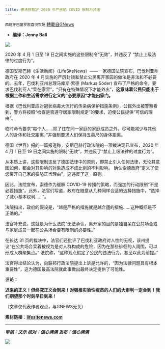 ```yaml
---
title: 德法院裁定 2020 年严格的 COVID 限制为非法
---
```

`西班牙巴塞罗那喜悦农场` [轉載自GNews](https://gnews.org/zh-hans/1582939/)

- **编译：Jenny Ball**


![](https://assets.gnews.org/wp-content/uploads/2021/10/tempsnip278.png)

2020 年 4 月 1 日至 19 日之间实施的这些限制令“无效”，并违反了 “禁止上级法律的过度行为”。

德国安斯巴赫《生活新闻》（LifeSiteNews）——一家德国法院宣布，巴伐利亚州政府在 2020 年 4 月实施的严厉封锁和禁止公民离开家园的做法是非法和不必要的。去年，巴伐利亚州总理马库斯·索德 (Markus Söder) 宣布了严格的命令，要求巴伐利亚人“呆在家里”，“只有在特殊情况下才能外出”，**这意味着公民只能出于根据工作和生活需求进行定义的“必要原因”才能出家门。**

根据《巴伐利亚应对冠状病毒大流行的传染病保护措施条例》，公民外出被警察看到，警方将按照“检查是否遵守居家限制规定”的要求，迫使公民提供“可信的理由”。

临时命令要求“每个人……除了住在同一家庭的家庭成员之外，尽可能减少与其他人的身体和社交距离，”并强制要求人们保持五英尺的身体距离。

德国《世界》报的一篇报道称，安斯巴赫行政法院的一项裁决现已宣布，2020 年 4 月 1 日至 19 日之间实施的限制“无效”，并违反了“禁止上级法律的过度行为”。

从本质上讲，这些限制违反了德国法律中的原则，即禁止引入任何法律，无论其意图如何，都会对其影响的对象造成不成比例的不利影响。 确认索德政府“定义了使您离开自己家的狭隘正当理由”，这违反了这一原则。

因此，法院宣布，索德作为缓解 COVID-19 传播的策略，而强加的行动限制“不是必要措施”。此外，法官们写道，政府在随意从几种同样合适的选择措施中，“选择了减小基本权利……”。

法院指出，政府的假设是，“越是严格的措施就是越合适的措施……这种概括是不正确的。”

法官补充说，这就是为什么法院“无法承认，离开家的目的是独自呆在公共场合或与家庭成员一起在公共场合要有限制的必要性。”

在长达 31 页的裁决中，法官们还批评了巴伐利亚政府对人性的无视，该州提议“在公共场合呆着被视为是对人群构成的危险，因为在那些徘徊的人周围，可以形成人群聚集点。” 法院称，“这种观点假定了公民的违法行为，甚至以此为前提。”

法官得出结论认为，向联邦行政法院提出上诉是允许的，“因为法律问题具有根本重要性”，这为德国最高法院就此事做出最终决定提供了可能性。

**评论：**

**迟来的正义！但终究正义会到来！对强推实验性疫苗的人们的大审判一定会到！我们期望那个时刻早日到来！**

（文章仅代表作者观点，与GNEWS无关）

**素材链接**：**[lifesitenews.com](https://www.lifesitenews.com/news/german-court-rules-strict-covid-curfew-in-2020-was-illegal/)**

* * *

***审核：文乐
校对：信心满满
发布：信心满满***

![](https://assets.gnews.org/wp-content/uploads/2021/10/tempsnip190.png)

